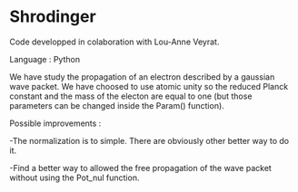 # Shrodinger

Code developped in colaboration with Lou-Anne Veyrat.

Language : Python



We have study the propagation of an electron described by a gaussian wave packet. We have choosed to use atomic unity so the reduced Planck constant and the mass of the electon are equal to one (but those parameters can be changed inside the Param() function).




Possible improvements :

-The normalization is to simple. There are obviously other better way to do it.

-Find a better way to allowed the free propagation of the wave packet without using the Pot_nul function.
